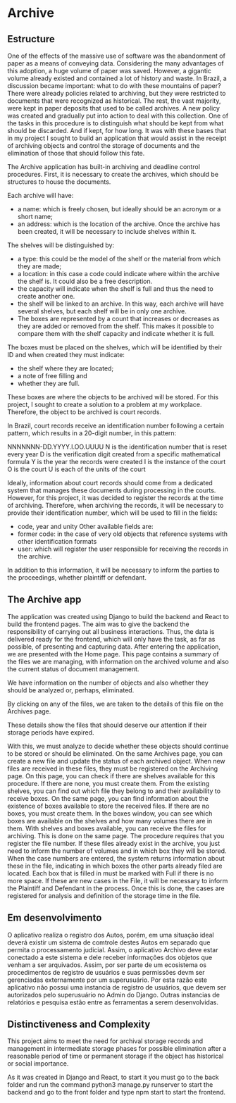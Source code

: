 # Archive

## Estructure

One of the effects of the massive use of software was the abandonment of paper as a means of conveying data. Considering the many advantages of this adoption, a huge volume of paper was saved.
However, a gigantic volume already existed and contained a lot of history and waste.
In Brazil, a discussion became important: what to do with these mountains of paper?
There were already policies related to archiving, but they were restricted to documents that were recognized as historical. The rest, the vast majority, were kept in paper deposits that used to be called archives.
A new policy was created and gradually put into action to deal with this collection.
One of the tasks in this procedure is to distinguish what should be kept from what should be discarded. And if kept, for how long.
It was with these bases that in my project I sought to build an application that would assist in the receipt of archiving objects and control the storage of documents and the elimination of those that should follow this fate.

The Archive application has built-in archiving and deadline control procedures.
First, it is necessary to create the archives, which should be structures to house the documents.

Each archive will have:

* a name: which is freely chosen, but ideally should be an acronym or a short name;
* an address: which is the location of the archive.
Once the archive has been created, it will be necessary to include shelves within it.

The shelves will be distinguished by:

* a type: this could be the model of the shelf or the material from which they are made;
* a location: in this case a code could indicate where within the archive the shelf is. It could also be a free description.
* the capacity will indicate when the shelf is full and thus the need to create another one.
* the shelf will be linked to an archive. In this way, each archive will have several shelves, but each shelf will be in only one archive.
* The boxes are represented by a count that increases or decreases as they are added or removed from the shelf. This makes it possible to compare them with the shelf capacity and indicate whether it is full.

The boxes must be placed on the shelves, which will be identified by their ID and when created they must indicate:

* the shelf where they are located;
* a note of free filling and
* whether they are full.

These boxes are where the objects to be archived will be stored. For this project, I sought to create a solution to a problem at my workplace. Therefore, the object to be archived is court records.

In Brazil, court records receive an identification number following a certain pattern, which results in a 20-digit number, in this pattern:

NNNNNNN-DD.YYYY.I.OO.UUUU
N is the identification number that is reset every year
D is the verification digit created from a specific mathematical formula
Y is the year the records were created
I is the instance of the court
O is the court
U is each of the units of the court

Ideally, information about court records should come from a dedicated system that manages these documents during processing in the courts. However, for this project, it was decided to register the records at the time of archiving.
Therefore, when archiving the records, it will be necessary to provide their identification number, which will be used to fill in the fields:

* code, year and unity
Other available fields are:
* former code: in the case of very old objects that reference systems with other identification formats
* user: which will register the user responsible for receiving the records in the archive.

In addition to this information, it will be necessary to inform the parties to the proceedings, whether plaintiff or defendant.

## The Archive app

The application was created using Django to build the backend and React to build the frontend pages.
The aim was to give the backend the responsibility of carrying out all business interactions. Thus, the data is delivered ready for the frontend, which will only have the task, as far as possible, of presenting and capturing data.
After entering the application, we are presented with the Home page. This page contains a summary of the files we are managing, with information on the archived volume and also the current status of document management.

We have information on the number of objects and also whether they should be analyzed or, perhaps, eliminated.

By clicking on any of the files, we are taken to the details of this file on the Archives page.

These details show the files that should deserve our attention if their storage periods have expired.

With this, we must analyze to decide whether these objects should continue to be stored or should be eliminated.
On the same Archives page, you can create a new file and update the status of each archived object.
When new files are received in these files, they must be registered on the Archiving page.
On this page, you can check if there are shelves available for this procedure. If there are none, you must create them. From the existing shelves, you can find out which file they belong to and their availability to receive boxes.
On the same page, you can find information about the existence of boxes available to store the received files. If there are no boxes, you must create them. In the boxes window, you can see which boxes are available on the shelves and how many volumes there are in them.
With shelves and boxes available, you can receive the files for archiving.
This is done on the same page.
The procedure requires that you register the file number. If these files already exist in the archive, you just need to inform the number of volumes and in which box they will be stored.
When the case numbers are entered, the system returns information about these in the file, indicating in which boxes the other parts already filed are located.
Each box that is filled in must be marked with Full if there is no more space.
If these are new cases in the File, it will be necessary to inform the Plaintiff and Defendant in the process.
Once this is done, the cases are registered for analysis and definition of the storage time in the file.

## Em desenvolvimento

O aplicativo realiza o registro dos Autos, porém, em uma situação ideal deverá existir um sistema de comtrole destes Autos em separado que permita o processamento judicial. Assim, o aplicativo Archivo deve estar conectado a este sistema e dele receber informações dos objetos que venham a ser arquivados.
Assim, por ser parte de um ecosistema os procedimentos de registro de usuários e suas permissões devm ser gerenciadas externamente por um superusuário. Por esta razão este aplicativo não possui uma instancia de registro de usuários, que devem ser autorizados pelo superusuário no Admin do Django.
Outras instancias de relatórios e pesquisa estão entre as ferramentas a serem desenvolvidas.

## Distinctiveness and Complexity

This project aims to meet the need for archival storage records and management in intermediate storage phases for possible elimination after a reasonable period of time or permanent storage if the object has historical or social importance.

As it was created in Django and React, to start it you must go to the back folder and run the command python3 manage.py runserver to start the backend and go to the front folder and type npm start to start the frontend.
